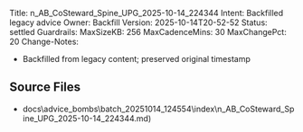 Title: n_AB_CoSteward_Spine_UPG_2025-10-14_224344
Intent: Backfilled legacy advice
Owner: Backfill
Version: 2025-10-14T20-52-52
Status: settled
Guardrails:
  MaxSizeKB: 256
  MaxCadenceMins: 30
  MaxChangePct: 20
Change-Notes:
  - Backfilled from legacy content; preserved original timestamp

## Source Files
- docs\advice_bombs\batch_20251014_124554\index\n_AB_CoSteward_Spine_UPG_2025-10-14_224344.md)
